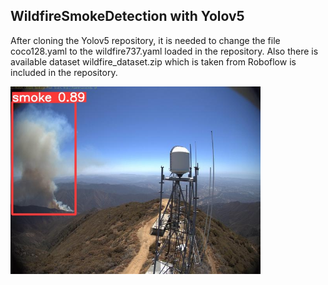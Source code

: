 
## WildfireSmokeDetection with Yolov5

After cloning the Yolov5 repository, it is needed to change the file coco128.yaml to the wildfire737.yaml loaded in the repository. Also there is available dataset wildfire_dataset.zip which is taken from Roboflow is included in the repository.

<img src="test_image.jpg" width="400" title="Sample">

